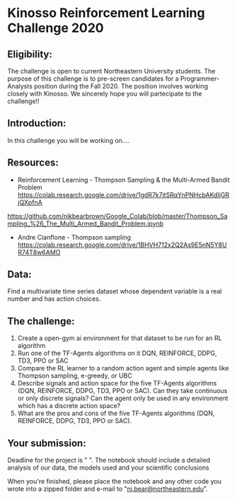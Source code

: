 # Kinosso Reinforcement Learning Challenge 2020

## Eligibility: 
The challenge is open to current Northeastern University students.
The purpose of this challenge is to pre-screen candidates for a Programmer-Analysts position during the Fall 2020. The position involves working closely with Kinosso. We sincerely hope you will partecipate to the challenge!!

## Introduction:

In this challenge you will be working on....

## Resources:

- Reinforcement Learning - Thompson Sampling & the Multi-Armed Bandit Problem
https://colab.research.google.com/drive/1gdR7k7jtSRqYnPNHcbAKdIjGRjQXpfnA

https://github.com/nikbearbrown/Google_Colab/blob/master/Thompson_Sampling_%26_The_Multi_Armed_Bandit_Problem.ipynb

- Andre Cianflone - Thompson sampling
https://colab.research.google.com/drive/1BHVH712x2Q2As9E5nN5Y8UR74T8w6AMO

## Data:

Find a multivariate time series dataset whose dependent variable is a real number and has action choices.

## The challenge:

1. Create a open-gym ai environment for that dataset to be run for an RL algorithm
2. Run one of the TF-Agents algorithms on it DQN, REINFORCE, DDPG, TD3, PPO or SAC
3. Compare the RL learner to a random action agent and simple agents like Thompson sampling, e-greedy, or UBC
4. Describe signals and action space for the five TF-Agents algorithms (DQN, REINFORCE, DDPG, TD3, PPO or SAC). Can they take continuous or only discrete signals? Can the agent only be used in any environment which has a discrete action space?
5. What are the pros and cons of the five TF-Agents algorithms (DQN, REINFORCE, DDPG, TD3, PPO or SAC).


## Your submission:

Deadline for the project is " ". The notebook should include a detailed analysis of our data, the models used and your scientific conclusions

When you're finished, please place the notebook and any other code you wrote into a zipped folder and e-mail to "ni.bear@northeastern.edu".



